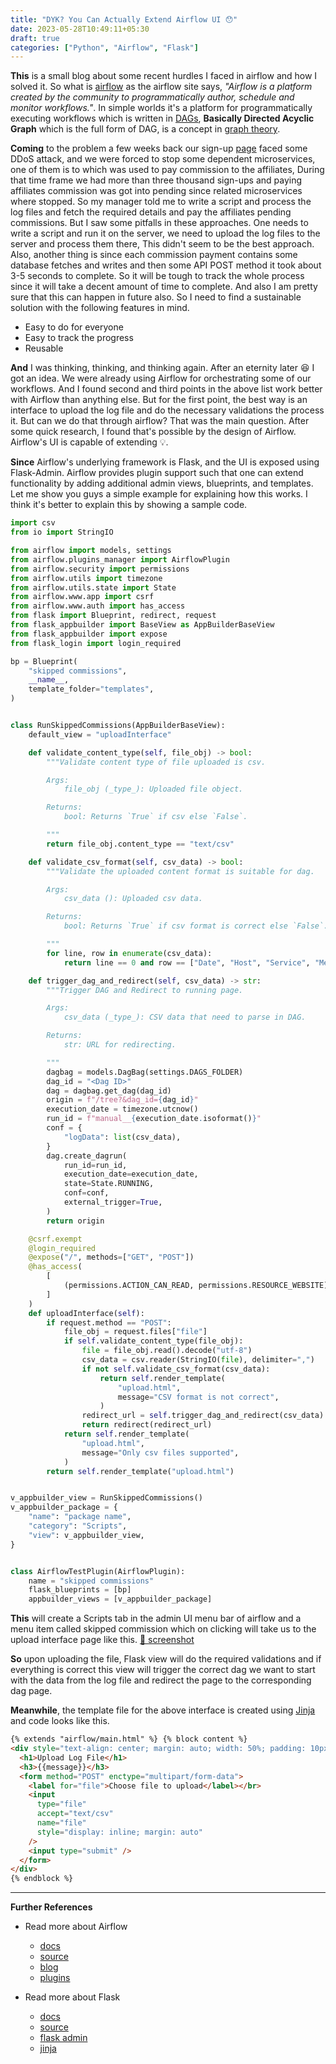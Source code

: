 ```yaml
---
title: "DYK? You Can Actually Extend Airflow UI 😯"
date: 2023-05-28T10:49:11+05:30
draft: true
categories: ["Python", "Airflow", "Flask"]
---
```


**This** is a small blog about some recent hurdles I faced in airflow and how I solved it.
So what is [airflow](https://airflow.apache.org/) as the airflow site says, _"Airflow is a platform created by the community to programmatically author, schedule and monitor workflows."_. In simple worlds it's a platform for programmatically executing workflows which is written in [DAGs](https://en.wikipedia.org/wiki/Directed_acyclic_graph), **Basically Directed Acyclic Graph** which is the full form of DAG, is a concept in [graph theory](https://en.wikipedia.org/wiki/Graph_theory).

**Coming** to the problem a few weeks back our sign-up [page](https://www.ipvanish.com/) faced some DDoS attack, and we were forced to stop some dependent microservices, one of them is to which was used to pay commission to the affiliates, During that time frame we had more than three thousand sign-ups and paying affiliates commission was got into pending since related microservices where stopped. So my manager told me to write a script and process the log files and fetch the required details and pay the affiliates pending commissions. But I saw some pitfalls in these approaches. One needs to write a script and run it on the server, we need to upload the log files to the server and process them there, This didn't seem to be the best approach. Also, another thing is since each commission payment contains some database fetches and writes and then some API POST method it took about 3-5 seconds to complete. So it will be tough to track the whole process since it will take a decent amount of time to complete. And also I am pretty sure that this can happen in future also. So I need to find a sustainable solution with the following features in mind.

* Easy to do for everyone
* Easy to track the progress
* Reusable

**And** I was thinking, thinking, and thinking again. After an eternity later 😆 I got an idea. We were already using Airflow for orchestrating some of our workflows. And I found second and third points in the above list work better with Airflow than anything else. But for the first point, the best way is an interface to upload the log file and do the necessary validations the process it. But can we do that through airflow? That was the main question. After some quick research, I found that's possible by the design of Airflow. Airflow's UI is capable of extending 💡.

**Since** Airflow's underlying framework is Flask, and the UI is exposed using Flask-Admin. Airflow provides plugin support such that one can extend functionality by adding additional admin views, blueprints, and templates. Let me show you guys a simple example for explaining how this works. I think it's better to explain this by showing a sample code.

```python
import csv
from io import StringIO

from airflow import models, settings
from airflow.plugins_manager import AirflowPlugin
from airflow.security import permissions
from airflow.utils import timezone
from airflow.utils.state import State
from airflow.www.app import csrf
from airflow.www.auth import has_access
from flask import Blueprint, redirect, request
from flask_appbuilder import BaseView as AppBuilderBaseView
from flask_appbuilder import expose
from flask_login import login_required

bp = Blueprint(
    "skipped commissions",
    __name__,
    template_folder="templates",
)


class RunSkippedCommissions(AppBuilderBaseView):
    default_view = "uploadInterface"

    def validate_content_type(self, file_obj) -> bool:
        """Validate content type of file uploaded is csv.

        Args:
            file_obj (_type_): Uploaded file object.

        Returns:
            bool: Returns `True` if csv else `False`.

        """
        return file_obj.content_type == "text/csv"

    def validate_csv_format(self, csv_data) -> bool:
        """Validate the uploaded content format is suitable for dag.

        Args:
            csv_data (): Uploaded csv data.

        Returns:
            bool: Returns `True` if csv format is correct else `False`.

        """
        for line, row in enumerate(csv_data):
            return line == 0 and row == ["Date", "Host", "Service", "Message"]

    def trigger_dag_and_redirect(self, csv_data) -> str:
        """Trigger DAG and Redirect to running page.

        Args:
            csv_data (_type_): CSV data that need to parse in DAG.

        Returns:
            str: URL for redirecting.

        """
        dagbag = models.DagBag(settings.DAGS_FOLDER)
        dag_id = "<Dag ID>"
        dag = dagbag.get_dag(dag_id)
        origin = f"/tree?&dag_id={dag_id}"
        execution_date = timezone.utcnow()
        run_id = f"manual__{execution_date.isoformat()}"
        conf = {
            "logData": list(csv_data),
        }
        dag.create_dagrun(
            run_id=run_id,
            execution_date=execution_date,
            state=State.RUNNING,
            conf=conf,
            external_trigger=True,
        )
        return origin

    @csrf.exempt
    @login_required
    @expose("/", methods=["GET", "POST"])
    @has_access(
        [
            (permissions.ACTION_CAN_READ, permissions.RESOURCE_WEBSITE),
        ]
    )
    def uploadInterface(self):
        if request.method == "POST":
            file_obj = request.files["file"]
            if self.validate_content_type(file_obj):
                file = file_obj.read().decode("utf-8")
                csv_data = csv.reader(StringIO(file), delimiter=",")
                if not self.validate_csv_format(csv_data):
                    return self.render_template(
                        "upload.html",
                        message="CSV format is not correct",
                    )
                redirect_url = self.trigger_dag_and_redirect(csv_data)
                return redirect(redirect_url)
            return self.render_template(
                "upload.html",
                message="Only csv files supported",
            )
        return self.render_template("upload.html")


v_appbuilder_view = RunSkippedCommissions()
v_appbuilder_package = {
    "name": "package name",
    "category": "Scripts",
    "view": v_appbuilder_view,
}


class AirflowTestPlugin(AirflowPlugin):
    name = "skipped commissions"
    flask_blueprints = [bp]
    appbuilder_views = [v_appbuilder_package]

```

**This** will create a Scripts tab in the admin UI menu bar of airflow and a menu item called skipped commission which on clicking will take us to the upload interface page like this.
[📸 screenshot](https://prinzpiuz.in/images/airflow_ui_extending/airflow_extending.png)

**So** upon uploading the file, Flask view will do the required validations and if everything is correct this view will trigger the correct dag we want to start with the data from the log file and redirect the page to the corresponding dag page.

**Meanwhile**, the template file for the above interface is created using [Jinja](https://jinja.palletsprojects.com/en/3.1.x/) and code looks like this.

```html
{% extends "airflow/main.html" %} {% block content %}
<div style="text-align: center; margin: auto; width: 50%; padding: 10px">
  <h1>Upload Log File</h1>
  <h3>{{message}}</h3>
  <form method="POST" enctype="multipart/form-data">
    <label for="file">Choose file to upload</label></br>
    <input
      type="file"
      accept="text/csv"
      name="file"
      style="display: inline; margin: auto"
    />
    <input type="submit" />
  </form>
</div>
{% endblock %}
```

***

**Further References**

* Read more about Airflow
  * [docs](https://airflow.apache.org/)
  * [source](https://github.com/apache/airflow)
  * [blog](https://medium.com/airbnb-engineering/airflow-a-workflow-management-platform-46318b977fd8)
  * [plugins](https://airflow.apache.org/docs/apache-airflow/stable/authoring-and-scheduling/plugins.html)

* Read more about Flask
  * [docs](https://flask.palletsprojects.com/en/2.3.x/)
  * [source](https://github.com/pallets/flask)
  * [flask admin](https://flask-admin.readthedocs.io/en/latest/)
  * [jinja](https://jinja.palletsprojects.com/en/2.10.x/)
